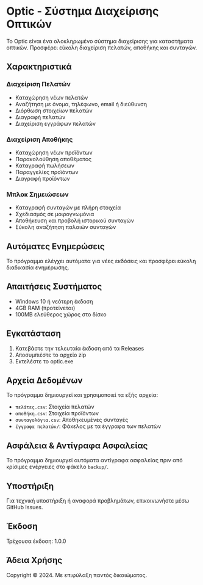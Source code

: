 # Optic - Σύστημα Διαχείρισης Οπτικών

Το Optic είναι ένα ολοκληρωμένο σύστημα διαχείρισης για καταστήματα οπτικών. Προσφέρει εύκολη διαχείριση πελατών, αποθήκης και συνταγών.

## Χαρακτηριστικά

### Διαχείριση Πελατών
- Καταχώρηση νέων πελατών
- Αναζήτηση με όνομα, τηλέφωνο, email ή διεύθυνση
- Διόρθωση στοιχείων πελατών
- Διαγραφή πελατών
- Διαχείριση εγγράφων πελατών

### Διαχείριση Αποθήκης
- Καταχώρηση νέων προϊόντων
- Παρακολούθηση αποθέματος
- Καταγραφή πωλήσεων
- Παραγγελίες προϊόντων
- Διαγραφή προϊόντων

### Μπλοκ Σημειώσεων
- Καταγραφή συνταγών με πλήρη στοιχεία
- Σχεδιασμός σε μοιρογνωμόνια
- Αποθήκευση και προβολή ιστορικού συνταγών
- Εύκολη αναζήτηση παλαιών συνταγών

## Αυτόματες Ενημερώσεις

Το πρόγραμμα ελέγχει αυτόματα για νέες εκδόσεις και προσφέρει εύκολη διαδικασία ενημέρωσης.

## Απαιτήσεις Συστήματος

- Windows 10 ή νεότερη έκδοση
- 4GB RAM (προτείνεται)
- 100MB ελεύθερος χώρος στο δίσκο

## Εγκατάσταση

1. Κατεβάστε την τελευταία έκδοση από τα Releases
2. Αποσυμπιέστε το αρχείο zip
3. Εκτελέστε το optic.exe

## Αρχεία Δεδομένων

Το πρόγραμμα δημιουργεί και χρησιμοποιεί τα εξής αρχεία:
- `πελάτες.csv`: Στοιχεία πελατών
- `αποθήκη.csv`: Στοιχεία προϊόντων
- `συνταγολόγια.csv`: Αποθηκευμένες συνταγές
- `έγγραφα πελατών/`: Φάκελος με τα έγγραφα των πελατών

## Ασφάλεια & Αντίγραφα Ασφαλείας

Το πρόγραμμα δημιουργεί αυτόματα αντίγραφα ασφαλείας πριν από κρίσιμες ενέργειες στο φάκελο `backup/`.

## Υποστήριξη

Για τεχνική υποστήριξη ή αναφορά προβλημάτων, επικοινωνήστε μέσω GitHub Issues.

## Έκδοση

Τρέχουσα έκδοση: 1.0.0

## Άδεια Χρήσης

Copyright © 2024. Με επιφύλαξη παντός δικαιώματος.